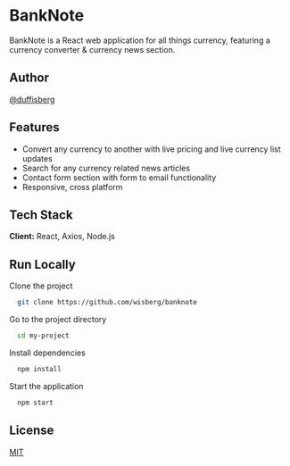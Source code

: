 
# BankNote

BankNote is a React web application for all things currency, featuring a currency converter & currency news section.


## Author

[@duffisberg](https://www.github.com/wisberg)


## Features

- Convert any currency to another with live pricing and live currency list updates
- Search for any currency related news articles
- Contact form section with form to email functionality
- Responsive, cross platform


## Tech Stack

**Client:** React, Axios, Node.js


## Run Locally

Clone the project

```bash
  git clone https://github.com/wisberg/banknote
```

Go to the project directory

```bash
  cd my-project
```

Install dependencies

```bash
  npm install
```

Start the application

```bash
  npm start
```


## License

[MIT](https://choosealicense.com/licenses/mit/)

